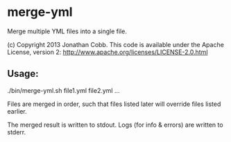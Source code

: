 merge-yml
=========

Merge multiple YML files into a single file.

(c) Copyright 2013 Jonathan Cobb.
This code is available under the Apache License, version 2: http://www.apache.org/licenses/LICENSE-2.0.html

## Usage:

./bin/merge-yml.sh file1.yml file2.yml ...

Files are merged in order, such that files listed later will override files listed earlier.

The merged result is written to stdout. Logs (for info & errors) are written to stderr.

